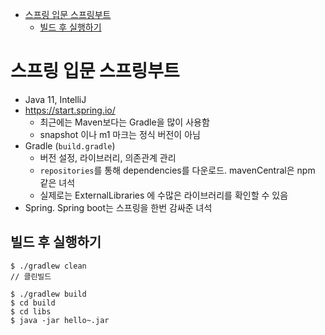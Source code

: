 - [스프링 입문 스프링부트](#스프링-입문-스프링부트)
  - [빌드 후 실행하기](#빌드-후-실행하기)

# 스프링 입문 스프링부트

- Java 11, IntelliJ
- https://start.spring.io/
  - 최근에는 Maven보다는 Gradle을 많이 사용함
  - snapshot 이나 m1 마크는 정식 버전이 아님
- Gradle (`build.gradle`)
  - 버전 설정, 라이브러리, 의존관계 관리
  - `repositories`를 통해 dependencies를 다운로드. mavenCentral은 npm 같은 녀석
  - 실제로는 ExternalLibraries 에 수많은 라이브러리를 확인할 수 있음
- Spring. Spring boot는 스프링을 한번 감싸준 녀석

## 빌드 후 실행하기

```
$ ./gradlew clean
// 클린빌드

$ ./gradlew build
$ cd build
$ cd libs
$ java -jar hello~.jar
```
